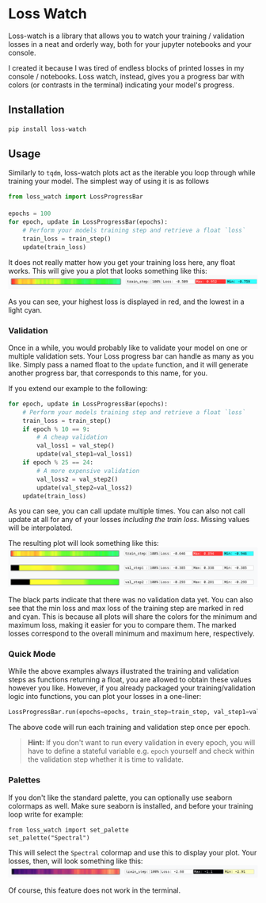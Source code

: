 # Loss Watch
Loss-watch is a library that allows you to watch your training / validation losses in a neat and orderly way, both for your jupyter notebooks and your console. 

I created it because I was tired of endless blocks of printed losses in my console / notebooks. Loss watch, instead, gives you a progress bar with colors (or contrasts in the terminal) indicating your model's progress.

## Installation
```bash
pip install loss-watch
```

## Usage
Similarly to `tqdm`, loss-watch plots act as the iterable you loop through while training your model. The simplest way of using it is as follows

```python
from loss_watch import LossProgressBar

epochs = 100
for epoch, update in LossProgressBar(epochs):
    # Perform your models training step and retrieve a float `loss`
    train_loss = train_step()
    update(train_loss)
```

It does not really matter how you get your training loss here, any float works. This will give you a plot that looks something like this:
![img](images/train_loss_plot_1.png)

As you can see, your highest loss is displayed in red, and the lowest in a light cyan. 

### Validation
Once in a while, you would probably like to validate your model on one or multiple validation sets. Your Loss progress bar can handle as many as you like. Simply pass a named float to the `update` function, and it will generate another progress bar, that corresponds to this name, for you.

If you extend our example to the following:
```python
for epoch, update in LossProgressBar(epochs):
    # Perform your models training step and retrieve a float `loss`
    train_loss = train_step()
    if epoch % 10 == 9:
        # A cheap validation
        val_loss1 = val_step()
        update(val_step1=val_loss1)
    if epoch % 25 == 24:
        # A more expensive validation
        val_loss2 = val_step2()
        update(val_step2=val_loss2)
    update(train_loss)
```
As you can see, you can call update multiple times. You can also not call update at all for any of your losses *including the train loss*. Missing values will be interpolated.

The resulting plot will look something like this:
![img](images/train_and_val_loss_plot_1.png)

The black parts indicate that there was no validation data yet. You can also see that the min loss and max loss of the training step are marked in red and cyan. This is because all plots will share the colors for the minimum and maximum loss, making it easier for you to compare them. The marked losses correspond to the overall minimum and maximum here, respectively. 

### Quick Mode
While the above examples always illustrated the training and validation steps as functions returning a float, you are allowed to obtain these values however you like. However, if you already packaged your training/validation logic into functions, you can plot your losses in a one-liner:
```python
LossProgressBar.run(epochs=epochs, train_step=train_step, val_step1=val_step, val_step2=val_step2)
```

The above code will run each training and validation step once per epoch.

> **Hint:** 
> If you don't want to run every validation in every epoch, you will have to define a stateful variable e.g. `epoch` yourself and check within the validation step whether it is time to validate.

### Palettes
If you don't like the standard palette, you can optionally use seaborn colormaps as well. Make sure seaborn is installed, and before your training loop write for example:
```
from loss_watch import set_palette
set_palette("Spectral")
```

This will select the `Spectral` colormap and use this to display your plot. Your losses, then, will look something like this:
![img](images/spectral_palette.png)

Of course, this feature does not work in the terminal.
